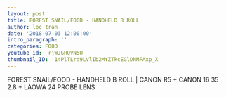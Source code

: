 ```yaml
---
layout: post
title: FOREST SNAIL/FOOD - HANDHELD B ROLL
author: loc_tran
date: '2018-07-03 12:00:00'
intro_paragraph: ''
categories: FOOD
youtube_id:  rjWJGHQVN5U
thumbnail_ID:  14PlTLrd9LVlIb2MYZTkcEGlDNMFAxp_X
---
```

FOREST SNAIL/FOOD - HANDHELD B ROLL | CANON R5 + CANON 16 35 2.8 + LAOWA 24 PROBE LENS
